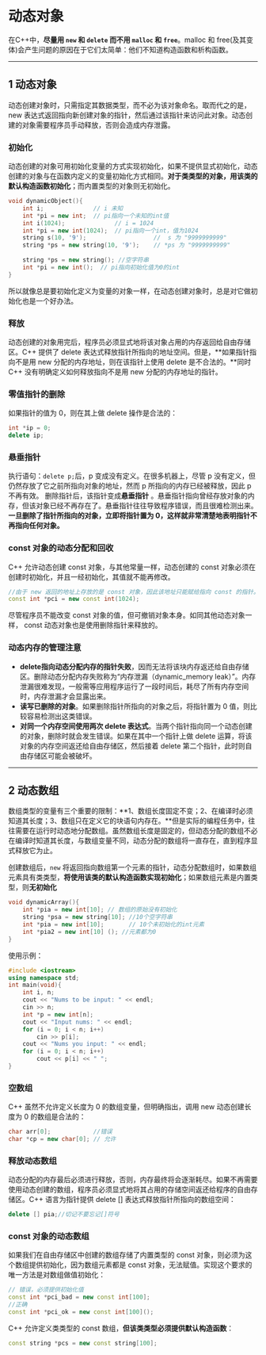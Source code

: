 # 动态对象

在C++中，**尽量用 `new` 和 `delete` 而不用 `malloc` 和 `free`**。malloc 和 free(及其变体)会产生问题的原因在于它们太简单：他们不知道构造函数和析构函数。

---
## 1 动态对象

动态创建对象时，只需指定其数据类型，而不必为该对象命名。取而代之的是，new 表达式返回指向新创建对象的指针，然后通过该指针来访问此对象。动态创建的对象需要程序员手动释放，否则会造成内存泄露。

### 初始化

动态创建的对象可用初始化变量的方式实现初始化，如果不提供显式初始化，动态创建的对象与在函数内定义的变量初始化方式相同。**对于类类型的对象，用该类的默认构造函数初始化**；而内置类型的对象则无初始化。

```cpp
void dynamicObject(){
    int i;              // i 未知
    int *pi = new int;  // pi指向一个未知的int值
    int i(1024);              // i = 1024 
    int *pi = new int(1024);  // pi指向一个int，值为1024
    string s(10, '9');                   //  s 为 "9999999999" 
    string *ps = new string(10, '9');    // *ps 为 "9999999999"
    
    string *ps = new string(); //空字符串
    int *pi = new int();  // pi指向初始化值为0的int
}
```

所以就像总是要初始化定义为变量的对象一样，在动态创建对象时，总是对它做初始化也是一个好办法。

### 释放

动态创建的对象用完后，程序员必须显式地将该对象占用的内存返回给自由存储区。C++ 提供了 delete 表达式释放指针所指向的地址空间。但是，**如果指针指向不是用 new 分配的内存地址，则在该指针上使用 delete 是不合法的。**同时C++ 没有明确定义如何释放指向不是用 new 分配的内存地址的指针。

### 零值指针的删除

如果指针的值为 0，则在其上做 delete 操作是合法的：

```cpp
int *ip = 0;
delete ip;
```

### 悬垂指针

执行语句：`delete p;`后，p 变成没有定义。在很多机器上，尽管 p 没有定义，但仍然存放了它之前所指向对象的地址，然而 p 所指向的内存已经被释放，因此 p 不再有效。 删除指针后，该指针变成**悬垂指针** 。悬垂指针指向曾经存放对象的内存，但该对象已经不再存在了。悬垂指针往往导致程序错误，而且很难检测出来。**一旦删除了指针所指向的对象，立即将指针置为 0，这样就非常清楚地表明指针不再指向任何对象。**

### const 对象的动态分配和回收

C++ 允许动态创建 const 对象，与其他常量一样，动态创建的 const 对象必须在创建时初始化，并且一经初始化，其值就不能再修改。

```cpp
//由于 new 返回的地址上存放的是 const 对象，因此该地址只能赋给指向 const 的指针。
const int *pci = new const int(1024);
```

尽管程序员不能改变 const 对象的值，但可撤销对象本身。如同其他动态对象一样， const 动态对象也是使用删除指针来释放的。

### 动态内存的管理注意

- **delete指向动态分配内存的指针失败**，因而无法将该块内存返还给自由存储区。删除动态分配内存失败称为“内存泄漏（dynamic_memory leak）”。内存泄漏很难发现，一般需等应用程序运行了一段时间后，耗尽了所有内存空间时，内存泄漏才会显露出来。
- **读写已删除的对象**。如果删除指针所指向的对象之后，将指针置为 0 值，则比较容易检测出这类错误。
- **对同一个内存空间使用两次 delete 表达式**。当两个指针指向同一个动态创建的对象，删除时就会发生错误。如果在其中一个指针上做 delete 运算，将该对象的内存空间返还给自由存储区，然后接着 delete 第二个指针，此时则自由存储区可能会被破坏。

---
## 2 动态数组

数组类型的变量有三个重要的限制：**1、数组长度固定不变；2、在编译时必须知道其长度；3、数组只在定义它的块语句内存在。**但是实际的编程任务中，往往需要在运行时动态地分配数组。虽然数组长度是固定的，但动态分配的数组不必在编译时知道其长度，与数组变量不同，动态分配的数组将一直存在，直到程序显式释放它为止。

创建数组后，`new` 将返回指向数组第一个元素的指针，动态分配数组时，如果数组元素具有类类型，**将使用该类的默认构造函数实现初始化**；如果数组元素是内置类型，则**无初始化**

```cpp
void dynamicArray(){
    int *pia = new int[10]; // 数组的原始没有初始化
    string *psa = new string[10]; //10个空字符串
    int *pia = new int[10];       // 10个未初始化的int元素
    int *pia2 = new int[10] (); //元素都为0 
}
```

使用示例：

```cpp
#include <iostream>
using namespace std;
int main(void){
    int i, n;
    cout << "Nums to be input: " << endl;
    cin >> n; 
    int *p = new int[n];
    cout << "Input nums: " << endl;
    for (i = 0; i < n; i++)
        cin >> p[i];
    cout << "Nums you input: " << endl;
    for (i = 0; i < n; i++)
        cout << p[i] << " ";
}
```

### 空数组

C++ 虽然不允许定义长度为 0 的数组变量，但明确指出，调用 new 动态创建长度为 0 的数组是合法的：

```cpp
char arr[0];            //错误
char *cp = new char[0]; // 允许
```

### 释放动态数组

动态分配的内存最后必须进行释放，否则，内存最终将会逐渐耗尽。如果不再需要使用动态创建的数组，程序员必须显式地将其占用的存储空间返还给程序的自由存储区。C++ 语言为指针提供 delete [] 表达式释放指针所指向的数组空间：

```cpp
delete [] pia;//切记不要忘记[]符号
```

### const 对象的动态数组

如果我们在自由存储区中创建的数组存储了内置类型的 const 对象，则必须为这个数组提供初始化，因为数组元素都是 const 对象，无法赋值。实现这个要求的唯一方法是对数组做值初始化：

```cpp
// 错误，必须提供初始化值
const int *pci_bad = new const int[100]; 
//正确
const int *pci_ok = new const int[100]();
```

C++ 允许定义类类型的 const 数组，**但该类类型必须提供默认构造函数**：

```cpp
const string *pcs = new const string[100];
```
